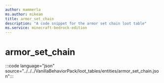```yaml
---
author: mammerla
ms.author: mikeam
title: armor_set_chain
description: "A code snippet for the armor set chain loot table"
ms.service: minecraft-bedrock-edition
---
```


# armor_set_chain

:::code language="json" source="../../../VanillaBehaviorPack/loot_tables/entities/armor_set_chain.json":::
